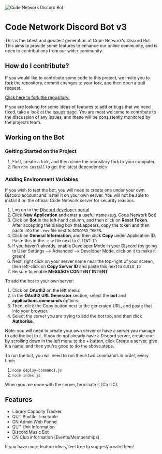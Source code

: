 ![Code Network Discord Bot](.github/assets/banner.svg)

# Code Network Discord Bot v3

This is the latest and greatest generation of Code Network's Discord Bot. This aims to provide some features to enhance our online community, and is open to contributions from our wider community.

## How do I contribute?

If you would like to contribute some code to this project, we invite you to [fork](https://docs.github.com/en/pull-requests/collaborating-with-pull-requests/working-with-forks/fork-a-repo) the repository, commit changes to your fork, and then open a pull request.

[Click here to fork the repository!](https://github.com/codenetwork/discord-bot-v3/fork)

If you are looking for some ideas of features to add or bugs that we need fixed, take a look at the [issues page](https://github.com/codenetwork/discord-bot-v3/issues). You are most welcome to contribute to the discussion of any issues, and these will be consistently monitored by the projects team.

## Working on the Bot

### Getting Started on the Project
1. First, create a fork, and then clone the repository fork to your computer.
2. Run `npm install` to get the latest dependencies

### Adding Environment Variables
If you wish to test the bot, you will need to create one under your own Discord account and install it on your own server. You will not be able to install it on the official Code Network server for security reasons.

1. Log on to the [Discord developer portal](https://discord.com/developers/applications)
2. Click **New Application** and enter a useful name (e.g. Code Network Bot)
3. Click on **Bot** in the left-hand column, and then click on **Reset Token**. After accepting the dialog box that appears, copy the token and then paste into the `.env` file next to `DISCORD_TOKEN`.
4. Click on **General Information**, and then click **Copy** under Application ID. Paste this in the `.env` file next to `CLIENT_ID`
5. If you haven't already, enable Developer Mode in your Discord (by going to User Settings --> Advanced --> Developer Mode, click on it to make it green)
6. Next, right click on your server name near the top-right of your screen, then left-click on **Copy Server ID** and paste this next to `GUILD_ID`
7. Be sure to enable **MESSAGE CONTENT INTENT**

To add the bot to your own server:
1. Click on **OAuth2** on the left menu.
2. In the **OAuth2 URL Generator** section, select the **bot** and **applications.commands** options.
3. Then, click the Copy button next to the generated URL, and paste that into your browser.
4. Select the server you are trying to add the bot too, and then click **Authorise**.

Note: you will need to create your own server or have a server you manage to add the bot to it. If you do not already have a Discord server, create one by scrolling down in the left menu to the + button, click Create a server, give it a name, and then you're good to do the above steps.

To run the bot, you will need to run these two commands in order, every time:
1. `node deploy-commands.js`
2. `node index.js`

When you are done with the server, terminate it (Ctrl+C).

## Features
- Library Capacity Tracker
- QUT Shuttle Timetable
- CN Admin Web Pannel
- QUT Unit Information
- Discord Music Bot
- CN Club information (Events/Memberships)

If you have more feature ideas, feel free to suggest/create them!
